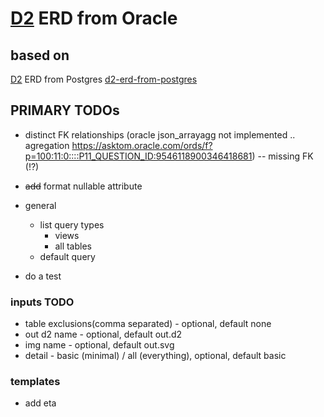 # [D2](https://github.com/terrastruct/d2) ERD from Oracle

## based on
[D2](https://github.com/terrastruct/d2#related) ERD from Postgres [d2-erd-from-postgres](https://github.com/zekenie/d2-erd-from-postgres/)

## PRIMARY TODOs    
 - distinct FK relationships (oracle json_arrayagg not implemented .. agregation https://asktom.oracle.com/ords/f?p=100:11:0::::P11_QUESTION_ID:9546118900346418681)
 -- missing FK (!?)
 - ~~add~~ format nullable attribute
 - general  
   - list query types
     - views 
     - all tables
   - default query
     
 - do a test
  
### inputs TODO 
 - table exclusions(comma separated) - optional, default none
 - out d2 name - optional, default out.d2
 - img name - optional, default out.svg
 - detail - basic (minimal) / all (everything), optional, default basic

### templates
 - add eta 

